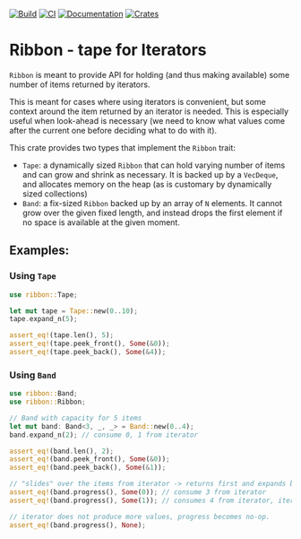 [![Build](https://img.shields.io/github/actions/workflow/status/nfejzic/ribbon/build.yml?logo=github&label=Build)](https://github.com/nfejzic/ribbon/actions/workflows/build.yml)
[![CI](https://img.shields.io/github/actions/workflow/status/nfejzic/ribbon/ci.yml?logo=github&label=CI)](https://github.com/nfejzic/ribbon/actions/workflows/ci.yml)
[![Documentation](https://img.shields.io/docsrs/ribbon?logo=docs.rs&label=Docs)](https://docs.rs/ribbon/latest/ribbon/)
[![Crates](https://img.shields.io/crates/v/ribbon?logo=rust)](https://crates.io/crates/ribbon)

# Ribbon - tape for Iterators

`Ribbon` is meant to provide API for holding (and thus making available) some
number of items returned by iterators.

This is meant for cases where using iterators is convenient, but some context
around the item returned by an iterator is needed. This is especially useful
when look-ahead is necessary (we need to know what values come after the current
one before deciding what to do with it).

This crate provides two types that implement the `Ribbon` trait:

- `Tape`: a dynamically sized `Ribbon` that can hold varying number of items and
  can grow and shrink as necessary. It is backed up by a `VecDeque`, and
  allocates memory on the heap (as is customary by dynamically sized
  collections)
- `Band`: a fix-sized `Ribbon` backed up by an array of `N` elements. It cannot
  grow over the given fixed length, and instead drops the first element if no
  space is available at the given moment.

## Examples:

### Using `Tape`

```rust
use ribbon::Tape;

let mut tape = Tape::new(0..10);
tape.expand_n(5);

assert_eq!(tape.len(), 5);
assert_eq!(tape.peek_front(), Some(&0));
assert_eq!(tape.peek_back(), Some(&4));
```

### Using `Band`

```rust
use ribbon::Band;
use ribbon::Ribbon;

// Band with capacity for 5 items
let mut band: Band<3, _, _> = Band::new(0..4);
band.expand_n(2); // consume 0, 1 from iterator

assert_eq!(band.len(), 2);
assert_eq!(band.peek_front(), Some(&0));
assert_eq!(band.peek_back(), Some(&1));

// "slides" over the items from iterator -> returns first and expands by 1
assert_eq!(band.progress(), Some(0)); // consume 3 from iterator
assert_eq!(band.progress(), Some(1)); // consumes 4 from iterator, iterator has no more values

// iterator does not produce more values, progress becomes no-op.
assert_eq!(band.progress(), None);
```
